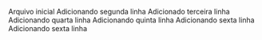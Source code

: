 Arquivo inicial
Adicionando segunda linha
Adicionado terceira linha
Adicionando quarta linha
Adicionando quinta linha
Adicionando sexta linha
Adicionando sexta linha
